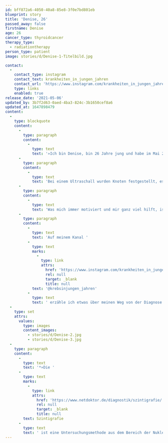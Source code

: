 ```yaml
---
id: bff872a6-4050-40a8-85e8-3f0e7bd801eb
blueprint: story
title: 'Denise, 26'
passed_away: false
firstname: Denise
age: 26
cancer_type: thyroidcancer
therapy_type:
  - radiationtherapy
person_type: patient
image: stories/d/Denise-1-Titelbild.jpg

contact:
  -
    contact_type: instagram
    contact_text: krankheiten_in_jungen_jahren
    contact_url: 'https://www.instagram.com/krankheiten_in_jungen_jahren/'
    type: links
    enabled: true
release_date: '2021-05-06'
updated_by: 3b7f2d63-0aed-4ba3-824c-3b1650cef8a6
updated_at: 1647898479
content:
  -
    type: blockquote
    content:
      -
        type: paragraph
        content:
          -
            type: text
            text: '»Ich bin Denise, bin 26 Jahre jung und habe im Mai 2020 die Diagnose Schilddrüsenkrebs mit Metastasen in den Lymphknoten erhalten. Es war ein Zufallsbefund und kam sehr überraschend, denn ich hatte keine Symptome und auch keine auffälligen Blutwerte.'
      -
        type: paragraph
        content:
          -
            type: text
            text: 'Bei einem Ultraschall wurden Knoten festgestellt, es folgte eine Szintigrafie*, dann die OP. Nach dem Papp-Test stellte sich heraus, dass ich Schilddrüsenkarzinom mit Metastasen in den Lymphknoten hatte. Ich erhielt eine Radiojodtherapie. In einer darauffolgenden Diagnostik wurde leider noch zu viel Restgewebe und eine neue Metastase festgestellt, also folgte eine erneute Radiojodtherapie. In der jetzigen Diagnostik wurde nichts Neues mehr festgestellt und ich bin nun in Remission 🥳.'
      -
        type: paragraph
        content:
          -
            type: text
            text: 'Was mich immer motiviert und mir ganz viel hilft, ist die Musik. Egal wie schwierig die ganze Zeit auch war, die Musik war und ist ein ganz wichtiger Teil. Wie heißt es? – Musik an, Welt aus. Ich hoffe, dass man bald wieder auf Konzerte und Festivals gehen darf und ich die Zeit jetzt richtig genießen kann.'
      -
        type: paragraph
        content:
          -
            type: text
            text: 'Auf meinem Kanal '
          -
            type: text
            marks:
              -
                type: link
                attrs:
                  href: 'https://www.instagram.com/krankheiten_in_jungen_jahren/'
                  rel: null
                  target: _blank
                  title: null
            text: '@krebsinjungen_jahren'
          -
            type: text
            text: ' erzähle ich etwas über meinen Weg von der Diagnose bis jetzt und versuche das Thema ›Krebs in jungen Jahren‹ etwas mehr öffentlich zu machen.«'
  -
    type: set
    attrs:
      values:
        type: images
        content_images:
          - stories/d/Denise-2.jpg
          - stories/d/Denise-3.jpg
  -
    type: paragraph
    content:
      -
        type: text
        text: '*»Die '
      -
        type: text
        marks:
          -
            type: link
            attrs:
              href: 'https://www.netdoktor.de/diagnostik/szintigrafie/'
              rel: null
              target: _blank
              title: null
        text: Szintigrafie
      -
        type: text
        text: ' ist eine Untersuchungsmethode aus dem Bereich der Nuklearmedizin: Dem Patienten werden dabei schwach radioaktive Stoffe als Arzneimittel zu Diagnosezwecken injiziert.« '
---
```

